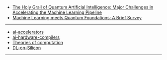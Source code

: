 
- [The Holy Grail of Quantum Artificial Intelligence:
Major Challenges in Accelerating the Machine Learning Pipeline](https://arxiv.org/pdf/2004.14035.pdf)
- [Machine Learning meets Quantum Foundations: A Brief Survey](https://arxiv.org/pdf/2003.11224.pdf)

------------
- [ai-accelerators](https://github.com/gopala-kr/a-week-in-wild-ai/tree/master/01-ai-accelerators)
- [ai-hardware-compilers](https://github.com/gopala-kr/a-week-in-wild-ai/tree/master/12-ai-hardware-compilers)
- [Theories of computation](https://github.com/gopala-kr/a-week-in-wild-ai/tree/master/NToC)
- [DL-on-Silicon](https://github.com/gopala-kr/DL-on-Silicon)
------------

